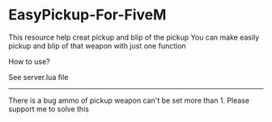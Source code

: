 # EasyPickup-For-FiveM
This resource help creat pickup and blip of the pickup
You can make easily pickup and blip of that weapon with just one function

How to use?

See server.lua file



-------------------------------

There is a bug
ammo of pickup weapon can't be set more than 1.
Please support me to solve this
